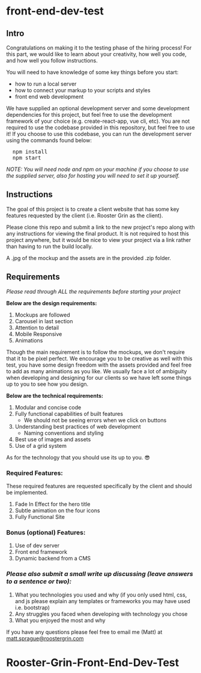 # front-end-dev-test

## Intro

Congratulations on making it to the testing phase of the hiring process! For this part, we would like to learn about your creativity, how well you code, and how well you follow instructions.

You will need to have knowledge of some key things before you start:
  - how to run a local server
  - how to connect your markup to your scripts and styles
  - front end web development

We have supplied an optional development server and some development dependencies for this project, but feel free to use the development framework of your choice (e.g. create-react-app, vue cli, etc). You are not required to use the codebase provided in this repository, but feel free to use it! If you choose to use this codebase, you can run the development server using the commands found below:

<pre>
  npm install
  npm start
</pre>

<em>NOTE: You will need node and npm on your machine if you choose to use the supplied server, also for hosting you will need to set it up yourself.</em>

## Instructions

The goal of this project is to create a client website that has some key features requested by the client (i.e. Rooster Grin as the client).

Please clone this repo and submit a link to the new project's repo along with any instructions for viewing the final product. It is not required to host this project anywhere, but it would be nice to view your project via a link rather than having to run the build locally.

 A .jpg of the mockup and the assets are in the provided .zip folder.

## Requirements

<em>Please read through ALL the requirements before starting your project</em>

<strong>Below are the design requirements:</strong>

  1. Mockups are followed
  2. Carousel in last section
  3. Attention to detail
  4. Mobile Responsive
  5. Animations

Though the main requirement is to follow the mockups, we don't require that it to be pixel perfect. We encourage you to be creative as well with this test, you have some design freedom with the assets provided and feel free to add as many animations as you like. We usually face a lot of ambiguity when developing and designing for our clients so we have left some things up to you to see how you design.

<strong>Below are the technical requirements:</strong>

  1. Modular and concise code
  2. Fully functional capabilities of built features
      - We should not be seeing errors when we click on buttons
  3. Understanding best practices of web development
      - Naming conventions and styling
  4. Best use of images and assets
  5. Use of a grid system

As for the technology that you should use its up to you. 😎

### Required Features:

These required features are requested specifically by the client and should be implemented.

  1. Fade In Effect for the hero title
  2. Subtle animation on the four icons
  3. Fully Functional Site

### Bonus (optional) Features:
  1. Use of dev server
  2. Front end framework
  3. Dynamic backend from a CMS

### *Please also submit a small write up discussing (leave answers to a sentence or two):*

  1. What you technologies you used and why (if you only used html, css, and js please explain any templates or frameworks you may have used i.e. bootstrap)
  2. Any struggles you faced when developing with technology you chose
  3. What you enjoyed the most and why

If you have any questions please feel free to email me (Matt) at matt.sprague@roostergrin.com
# Rooster-Grin-Front-End-Dev-Test
